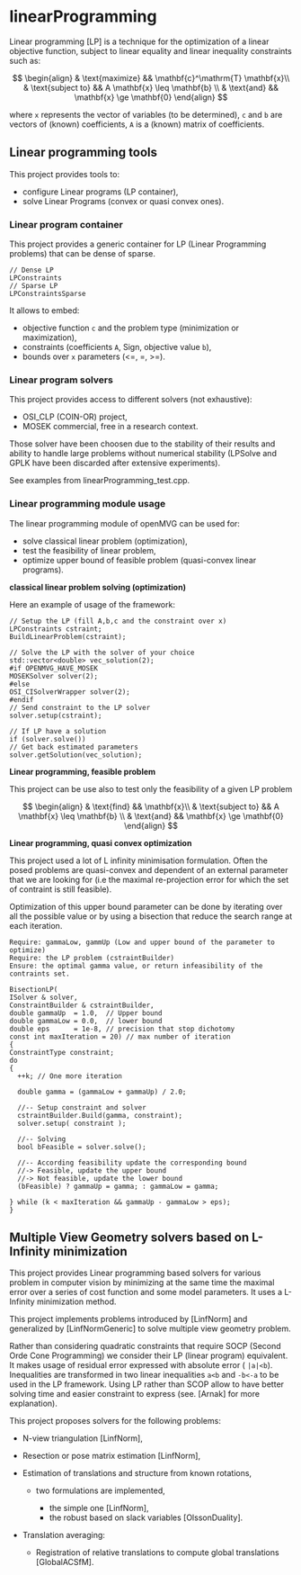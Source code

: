 # linearProgramming

Linear programming [LP] is a technique for the optimization of a linear objective function, subject to linear equality and linear inequality constraints such as:

$$
\begin{align} & \text{maximize} && \mathbf{c}^\mathrm{T} \mathbf{x}\\
& \text{subject to} && A \mathbf{x} \leq \mathbf{b} \\
& \text{and} && \mathbf{x} \ge \mathbf{0} \end{align}
$$

where ``x`` represents the vector of variables (to be determined), ``c`` and ``b`` are vectors of (known) coefficients, ``A`` is a (known) matrix of coefficients.


## Linear programming tools

This project provides tools to:

- configure Linear programs (LP container),
- solve Linear Programs (convex or quasi convex ones).


### Linear program container

This project provides a generic container for LP (Linear Programming problems) that can be dense of sparse.

```
// Dense LP
LPConstraints
// Sparse LP
LPConstraintsSparse
```

It allows to embed:

- objective function ``c`` and the problem type (minimization or maximization),
- constraints (coefficients ``A``, Sign, objective value ``b``),
- bounds over ``x`` parameters (<=, =, >=).


### Linear program solvers

This project provides access to different solvers (not exhaustive):

- OSI_CLP (COIN-OR) project,
- MOSEK commercial, free in a research context.

Those solver have been choosen due to the stability of their results and ability to handle large problems without numerical stability (LPSolve and GPLK have been discarded after extensive experiments).

See examples from linearProgramming_test.cpp.


### Linear programming module usage

The linear programming module of openMVG can be used for:

- solve classical linear problem (optimization),
- test the feasibility of linear problem,
- optimize upper bound of feasible problem (quasi-convex linear programs).

**classical linear problem solving (optimization)**

Here an example of usage of the framework:

```  
// Setup the LP (fill A,b,c and the constraint over x)
LPConstraints cstraint;
BuildLinearProblem(cstraint);

// Solve the LP with the solver of your choice
std::vector<double> vec_solution(2);
#if OPENMVG_HAVE_MOSEK  
MOSEKSolver solver(2);
#else
OSI_CISolverWrapper solver(2);
#endif
// Send constraint to the LP solver
solver.setup(cstraint);

// If LP have a solution
if (solver.solve())
// Get back estimated parameters
solver.getSolution(vec_solution);
```

**Linear programming, feasible problem**

This project can be use also to test only the feasibility of a given LP problem

$$
\begin{align} & \text{find} && \mathbf{x}\\
& \text{subject to} && A \mathbf{x} \leq \mathbf{b} \\
& \text{and} && \mathbf{x} \ge \mathbf{0} \end{align}
$$

**Linear programming, quasi convex optimization**

This project used a lot of L infinity minimisation formulation.
Often the posed problems are quasi-convex and dependent of an external parameter that we are looking for (i.e the maximal re-projection error for which the set of contraint is still feasible).

Optimization of this upper bound parameter can be done by iterating over all the possible value or by using a bisection that reduce the search range at each iteration.

```
Require: gammaLow, gammUp (Low and upper bound of the parameter to optimize)
Require: the LP problem (cstraintBuilder)
Ensure: the optimal gamma value, or return infeasibility of the contraints set.

BisectionLP(
ISolver & solver,
ConstraintBuilder & cstraintBuilder,
double gammaUp  = 1.0,  // Upper bound
double gammaLow = 0.0,  // lower bound
double eps      = 1e-8, // precision that stop dichotomy
const int maxIteration = 20) // max number of iteration
{
ConstraintType constraint;
do
{
  ++k; // One more iteration

  double gamma = (gammaLow + gammaUp) / 2.0;

  //-- Setup constraint and solver
  cstraintBuilder.Build(gamma, constraint);
  solver.setup( constraint );
  
  //-- Solving
  bool bFeasible = solver.solve();

  //-- According feasibility update the corresponding bound
  //-> Feasible, update the upper bound
  //-> Not feasible, update the lower bound
  (bFeasible) ? gammaUp = gamma; : gammaLow = gamma;
  
} while (k < maxIteration && gammaUp - gammaLow > eps);
}
```


## Multiple View Geometry solvers based on L-Infinity minimization

This project provides Linear programming based solvers for various problem in computer vision by minimizing at the same time the maximal error over a series of cost function and some model parameters. It uses a L-Infinity minimization method.

This project implements problems introduced by [LinfNorm] and generalized by [LinfNormGeneric] to solve multiple view geometry problem.

Rather than considering quadratic constraints that require SOCP (Second Orde Cone Programming) we consider their LP (linear program) equivalent. It makes usage of residual error expressed with absolute error ( ``|a|<b``). Inequalities are transformed in two linear inequalities ``a<b`` and ``-b<-a`` to be used in the LP framework. Using LP rather than SCOP allow to have better solving time and easier constraint to express (see. [Arnak] for more explanation).

This project proposes solvers for the following problems:

- N-view triangulation [LinfNorm],
- Resection or pose matrix estimation [LinfNorm],
- Estimation of translations and structure from known rotations,

  - two formulations are implemented,

    - the simple one [LinfNorm],
    - the robust based on slack variables [OlssonDuality].

- Translation averaging:
  - Registration of relative translations to compute global translations [GlobalACSfM].


